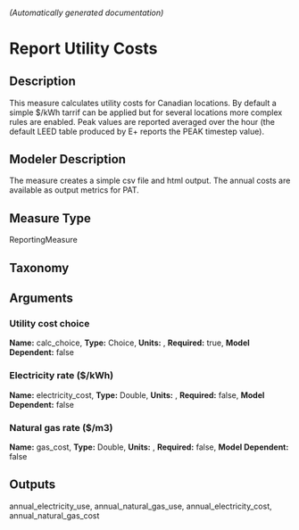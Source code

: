 

###### (Automatically generated documentation)

# Report Utility Costs

## Description
This measure calculates utility costs for Canadian locations. By default a simple $/kWh tarrif can be applied but for 
	    several locations more complex rules are enabled.
		Peak values are reported averaged over the hour (the default LEED table produced by E+ reports the PEAK timestep value).

## Modeler Description
The measure creates a simple csv file and html output. The annual costs are available as output metrics for PAT.

## Measure Type
ReportingMeasure

## Taxonomy


## Arguments


### Utility cost choice

**Name:** calc_choice,
**Type:** Choice,
**Units:** ,
**Required:** true,
**Model Dependent:** false

### Electricity rate ($/kWh)

**Name:** electricity_cost,
**Type:** Double,
**Units:** ,
**Required:** false,
**Model Dependent:** false

### Natural gas rate ($/m3)

**Name:** gas_cost,
**Type:** Double,
**Units:** ,
**Required:** false,
**Model Dependent:** false





## Outputs










annual_electricity_use, annual_natural_gas_use, annual_electricity_cost, annual_natural_gas_cost
